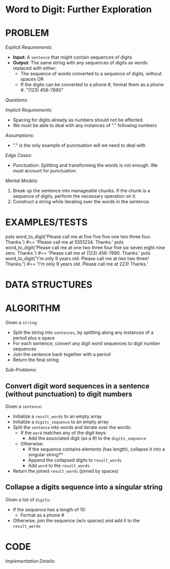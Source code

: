 # Word to Digit: Further Exploration

# PROBLEM

*Explicit Requirements*:
- **Input**: A `sentence` that might contain sequences of digits
- **Output**: The same string with any sequences of digits as words replaced with either:
  - The sequence of words converted to a sequence of digits, without spaces OR
  - If the digits can be converted to a phone #, format them as a phone #: "(123) 456-7890"

*Questions*:


*Implicit Requirements*:
- Spacing for digits already as numbers should not be affected.
- We must be able to deal with any instances of "." following numbers

*Assumptions*:
- "." is the only example of punctuation will we need to deal with

*Edge Cases*:
- Punctuation: Splitting and transforming the words is not enough. We must account for punctuation.


*Mental Models*:
1. Break up the sentence into manageable chunks. If the chunk is a sequence of digits, perform the necessary operation on it.
2. Construct a string while iterating over the words in the sentence.

# EXAMPLES/TESTS

puts word_to_digit('Please call me at five five five one two three four. Thanks.')
 #== 'Please call me at 5551234. Thanks.'
puts word_to_digit('Please call me at one two three four five six seven eight nine zero. Thanks.')
 #== 'Please call me at (123) 456-7890. Thanks.'
puts word_to_digit("I'm only 9 years old. Please call me at two two three! Thanks.")
 #== 'I'm only 9 years old. Please call me at 223! Thanks.'

# DATA STRUCTURES



# ALGORITHM

Given a `string`:
- Split the string into `sentences`, by splitting along any instances of a period plus a space
- For each sentence, convert any digit word sequences to digit number sequences
- Join the sentence back together with a period
- Return the final string

*Sub-Problems*:

## Convert digit word sequences in a sentence (without punctuation) to digit numbers

Given a `sentence`:
- Initialize a `result_words` to an empty array
- Initialize a `digits_sequence` to an empty array
- Split the `sentence` into words and iterate over the words:
  - If the `word` matches any of the digit keys:
    - Add the associated digit (as a #) to the `digits_sequence`
  - Otherwise:
    - If the sequence contains elements (has length), collapse it into a singular string**
    - Append the collapsed digits to `result_words`
    - Add `word` to the `result_words`
- Return the joined `result_words` (joined by spaces)

## Collapse a digits sequence into a singular string

Given a list of `digits`:
- If the sequence has a length of 10:
  - Format as a phone #
- Otherwise, join the sequence (w/o spaces) and add it to the `result_words`

# CODE

*Implementation Details*: